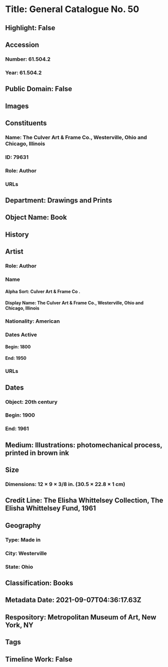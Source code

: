 # Title: General Catalogue No. 50
## Highlight: False
## Accession
### Number: 61.504.2
### Year: 61.504.2
## Public Domain: False
## Images
## Constituents
### Name: The Culver Art &amp; Frame Co., Westerville, Ohio and Chicago, Illinois
### ID: 79631
### Role: Author
### URLs
## Department: Drawings and Prints
## Object Name: Book
## History
## Artist
### Role: Author
### Name
#### Alpha Sort: Culver Art & Frame Co .
#### Display Name: The Culver Art & Frame Co., Westerville, Ohio and Chicago, Illinois
### Nationality: American
### Dates Active
#### Begin: 1800
#### End: 1950
### URLs
## Dates
### Object: 20th century
### Begin: 1900
### End: 1961
## Medium: Illustrations: photomechanical process, printed in brown ink
## Size
### Dimensions: 12 × 9 × 3/8 in. (30.5 × 22.8 × 1 cm)
## Credit Line: The Elisha Whittelsey Collection, The Elisha Whittelsey Fund, 1961
## Geography
### Type: Made in
### City: Westerville
### State: Ohio
## Classification: Books
## Metadata Date: 2021-09-07T04:36:17.63Z
## Respository: Metropolitan Museum of Art, New York, NY
## Tags
## Timeline Work: False